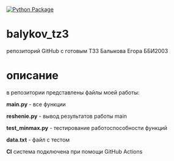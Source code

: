 [![Python Package](https://github.com/yegorys/balykov_tz3/actions/workflows/python-tester-of-tests.yml/badge.svg)](https://github.com/yegorys/balykov_tz3/actions/workflows/python-tester-of-tests.yml)
# balykov_tz3
репозиторий GitHub с готовым ТЗ3 Балыкова Егора ББИ2003 
# описание
в репозитории представлены файлы моей работы:

**main.py** - все функции

**reshenie.py** - вывод результатов работы main

**test_minmax.py** - тестирование работоспособности функций

**data.txt** - файл с тестом

**CI** система подключена при помощи GitHub Actions
